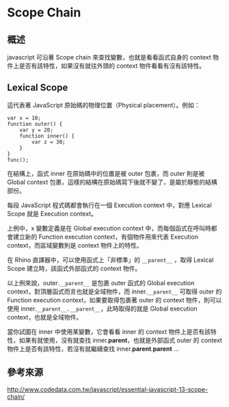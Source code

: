 # Scope Chain

## 概述

javascript 可沿著 Scope chain 來查找變數，也就是看看函式自身的 context 物件上是否有該特性，如果沒有就往外頭的 context 物件看看有沒有該特性。

## Lexical Scope

這代表著 JavaScript 原始碼的物理位置（Physical placement）。例如：

```javascript=
var x = 10;
function outer() {
    var y = 20;
    function inner() {
        var z = 30;
    }
}
func();
```

在結構上，函式 inner 在原始碼中的位置是被 outer 包裹，而 outer 則是被 Global context 包裹，這樣的結構在原始碼寫下後就不變了，是屬於靜態的結構部份。

每段 JavaScript 程式碼都會執行在一個 Execution context 中，對應 Lexical Scope 就是 Execution context。

上例中，x 變數定義是在 Global execution context 中，而每個函式在呼叫時都會建立新的 Function execution context，有個物件用來代表 Execution context，而區域變數則是 context 物件上的特性。

在 Rhino 直譯器中，可以使用函式上「非標準」的 `__parent__` ，取得 Lexical Scope 建立時，該函式外部函式的 context 物件。

以上例來說，outer.`__parent__` 是包裹 outer 函式的 Global execution context，對頂層函式而言也就是全域物件，而 inner.`__parent__` 可取得 outer 的 Function execution context，如果要取得包裹著 outer 的 context 物件，則可以使用 inner.`__parent__.__parent__`，此時取得的就是 Global execution context，也就是全域物件。

當你試圖在 inner 中使用某變數，它會看看 inner 的 context 物件上是否有該特性，如果有就使用，沒有就查找 inner.__parent__，也就是外部函式 outer 的 context 物件上是否有該特性，若沒有就繼續查找 inner.__parent__.__parent__ …

## 參考來源

http://www.codedata.com.tw/javascript/essential-javascript-13-scope-chain/